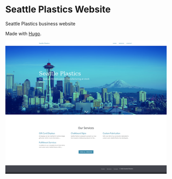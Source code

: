 # Seattle Plastics Website
Seattle Plastics business website

Made with [Hugo](https://gohugo.io).

![Seattle Plastics Screenshot](./spweb/seattleplasticsscreenshot1.png?raw=true "Seattle Plastics Screenshot")
